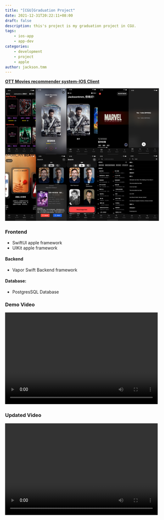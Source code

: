 ```yaml
---
title: "[CGU]Graduation Project"
date: 2021-12-31T20:22:11+08:00
draft: false
description: this's project is my graduation project in CGU.
tags: 
    - ios-app
    - app-dev
categories: 
    - development
    - project
    - apple
author: jackson.tmm
---
```


[**OTT Movies recommender system-IOS Client**](https://github.com/RyanTokManMokMTM/MovieAppSwiftUI.git)  

![client](/images/iosClient.png)
<!-- | 功能   | 簡介     | 
| ------- | ------- |
|用戶基本功能|登入/註冊/登出等基本功能|
|推薦電影|以卡片的形式呈現電影|
|宣傳片推薦|以全屏影片的方式推薦電影|
|類型搜尋|分成了電影類型,演員類型以及導演類型|
|文字搜尋|基本的文字搜尋電影|、
|電影詳細介紹|顯示相關電影的資訊:介紹,演員,導演等|
|喜好列表|用戶可以加入電影至自己喜歡的電影| -->

### Frontend
* SwiftUI apple framework
* UIKit apple framework
#### Backend

* Vapor Swift Backend framework
#### Database:

* PostgresSQL Database

### Demo Video
<video src="/videos/final.MP4" controls="controls" width="500" height="300"></video>

### Updated Video
<video src="/videos/ott-app.mov" controls="controls" width="500" height="300"></video>
